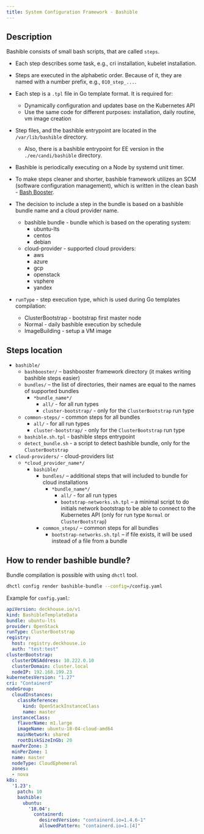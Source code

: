 ```yaml
---
title: System Configuration Framework - Bashible
---
```


## Description

Bashible consists of small bash scripts, that are called `steps`.
* Each step describes some task, e.g., cri installation, kubelet installation.

* Steps are executed in the alphabetic order. Because of it, they are named with a number prefix, e.g., `010_step_...`.

* Each step is a `.tpl` file in Go template format. It is required for:
  * Dynamically configuration and updates base on the Kubernetes API
  * Use the same code for different purposes: installation, daily routine, vm image creation

* Step files, and the bashible entrypoint are located in the `/var/lib/bashible` directory.
  * Also, there is a bashible entrypoint for EE version in the `./ee/candi/bashible` directory. 

* Bashible is periodically executing on a Node by systemd unit timer.  

* To make steps cleaner and shorter, bashible framework utilizes an SCM (software configuration management), which is written in the clean bash - [Bash Booster](./candi/bashible/bashbooster).

* The decision to include a step in the bundle is based on a bashible bundle name and a cloud provider name.
  * bashible bundle - bundle which is based on the operating system:
    * ubuntu-lts
    * centos
    * debian
  * cloud-provider - supported cloud providers:
    * aws
    * azure
    * gcp  
    * openstack
    * vsphere
    * yandex

* `runType` - step execution type, which is used during Go templates compilation:
  * ClusterBootstrap - bootstrap first master node
  * Normal - daily bashible execution by schedule
  * ImageBuilding - setup a VM image

## Steps location

* `bashible/`
  * `bashbooster/` – bashbooster framework directory (it makes writing bashible steps easier)
  * `bundles/` – the list of directories, their names are equal to the names of supported bundles
    * `*bundle_name*/`
      * `all/` - for all run types
      * `cluster-bootstrap/` - only for the `ClusterBootstrap` run type
  * `common-steps/` - common steps for all bundles
    * `all/` - for all run types
    * `cluster-bootstrap/` - only for the `ClusterBootstrap` run type
  * `bashible.sh.tpl` - bashible steps entrypoint
  * `detect_bundle.sh` - a script to detect bashible bundle, only for the `ClusterBootstrap`
* `cloud-providers/` - cloud-providers list
  * `*cloud_provider_name*/`
    * `bashible/`
      * `bundles/` – additional steps that will included to bundle for cloud installations
        * `*bundle_name*/`
          * `all/` - for all run types
          * `bootstrap-networks.sh.tpl` – a minimal script to do initials network bootstrap to be able to connect to the Kubernetes API (only for run type `Normal` or `ClusterBootstrap`)
      * `common_steps/` – common steps for all bundles
        * `bootstrap-networks.sh.tpl` – if file exists, it will be used instead of a file from a bundle

## How to render bashible bundle?

Bundle compilation is possible with using `dhctl` tool.

```bash
dhctl config render bashible-bundle --config=/config.yaml
```

Example for `config.yaml`:

```yaml
apiVersion: deckhouse.io/v1
kind: BashibleTemplateData
bundle: ubuntu-lts
provider: OpenStack
runType: ClusterBootstrap
registry:
  host: registry.deckhouse.io
  auth: "test:test"
clusterBootstrap:
  clusterDNSAddress: 10.222.0.10
  clusterDomain: cluster.local
  nodeIP: 192.168.199.23
kubernetesVersion: "1.27"
cri: "Containerd"
nodeGroup:
  cloudInstances:
    classReference:
      kind: OpenStackInstanceClass
      name: master
  instanceClass:
    flavorName: m1.large
    imageName: ubuntu-18-04-cloud-amd64
    mainNetwork: shared
    rootDiskSizeInGb: 20
  maxPerZone: 3
  minPerZone: 1
  name: master
  nodeType: CloudEphemeral
  zones:
  - nova
k8s:
  '1.23':
    patch: 10
    bashible:
      ubuntu:
        '18.04':
          containerd:
            desiredVersion: "containerd.io=1.4.6-1"
            allowedPattern: "containerd.io=1.[4]"
```
